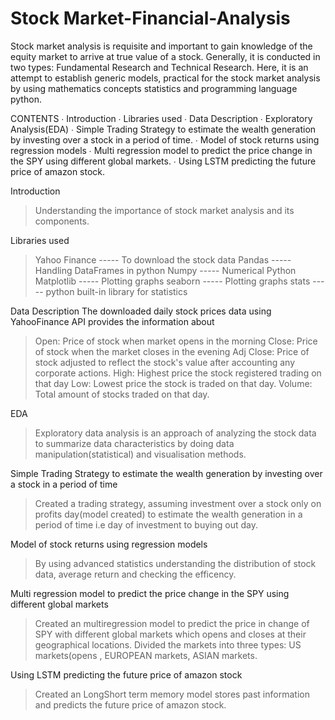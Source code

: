# Stock Market-Financial-Analysis


Stock market analysis is requisite and important to gain knowledge of the equity market to arrive at true value of a stock. Generally, it is conducted in two types: Fundamental Research and Technical Research. Here, it is an attempt to establish generic models, practical for the stock market analysis by using mathematics concepts statistics and programming language python.

    

CONTENTS
∙ Introduction
∙ Libraries used
∙ Data Description
∙ Exploratory Analysis(EDA)
∙ Simple Trading Strategy to estimate the wealth generation by investing over a stock in a period of time.
∙ Model of stock returns using regression models
∙ Multi regression model to predict the price change in the SPY using different global markets.
∙ Using LSTM predicting the future price of amazon stock.


Introduction
> Understanding the importance of stock market analysis and its components.

Libraries used
> Yahoo Finance -----  To download the stock data
> Pandas        -----  Handling DataFrames in python
> Numpy         -----  Numerical Python
> Matplotlib    -----  Plotting graphs
> seaborn       -----  Plotting graphs
> stats         -----  python built-in library for statistics

Data Description
The downloaded daily stock prices data using YahooFinance API provides the information about
> Open: Price of stock when market opens in the morning
> Close: Price of stock when the market closes in the evening
> Adj Close: Price of stock adjusted to reflect the stock's value after accounting any corporate actions.
> High: Highest price the stock registered trading on that day
> Low: Lowest price the stock is traded on that day.
> Volume: Total amount of stocks traded on that day.

EDA
> Exploratory data analysis is an approach of analyzing the stock data to summarize data characteristics by doing data manipulation(statistical) and visualisation methods.

Simple Trading Strategy to estimate the wealth generation by investing over a stock in a period of time
> Created a trading strategy, assuming investment over a stock only on profits day(model created) to estimate the wealth generation in a period of time i.e day of investment to buying out day.

Model of stock returns using regression models
> By using advanced statistics understanding the distribution of stock data, average return and checking the efficency. 

Multi regression model to predict the price change in the SPY using different global markets
> Created an multiregression model to predict the price in change of SPY with different global markets which opens and closes at their geographical locations.
> Divided the markets into three types: US markets(opens , EUROPEAN markets, ASIAN markets.


Using LSTM predicting the future price of amazon stock
> Created an LongShort term memory model stores past information and predicts the future price of amazon stock.

